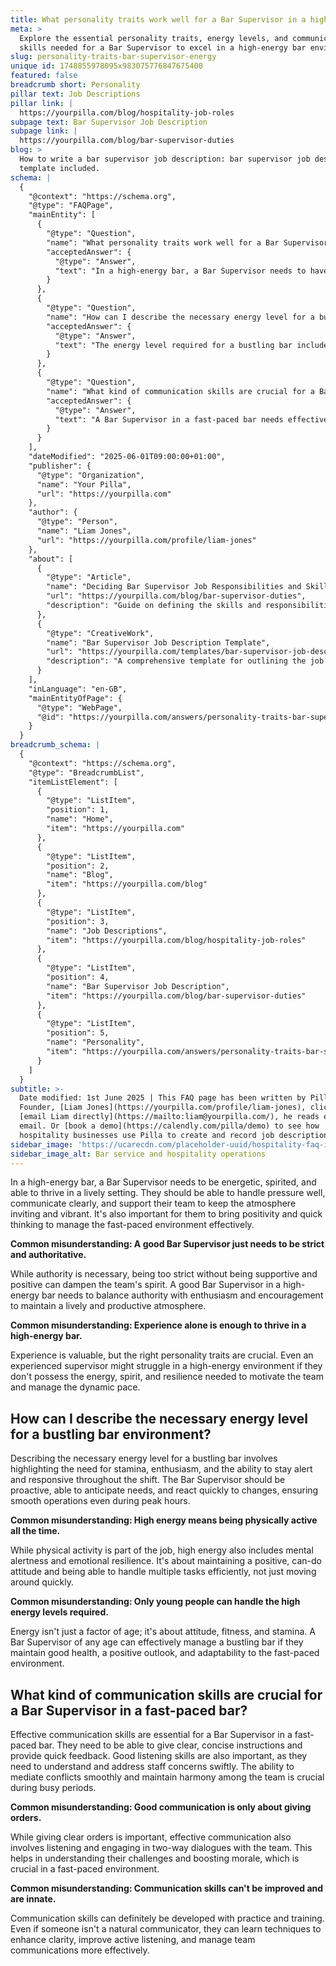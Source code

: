 ```yaml
---
title: What personality traits work well for a Bar Supervisor in a high-energy bar?
meta: >
  Explore the essential personality traits, energy levels, and communication
  skills needed for a Bar Supervisor to excel in a high-energy bar environment.
slug: personality-traits-bar-supervisor-energy
unique id: 1748855978095x983075776847675400
featured: false
breadcrumb short: Personality
pillar text: Job Descriptions
pillar link: |
  https://yourpilla.com/blog/hospitality-job-roles
subpage text: Bar Supervisor Job Description
subpage link: |
  https://yourpilla.com/blog/bar-supervisor-duties
blog: >
  How to write a bar supervisor job description: bar supervisor job description
  template included.
schema: |
  {
    "@context": "https://schema.org",
    "@type": "FAQPage",
    "mainEntity": [
      {
        "@type": "Question",
        "name": "What personality traits work well for a Bar Supervisor in a high-energy bar?",
        "acceptedAnswer": {
          "@type": "Answer",
          "text": "In a high-energy bar, a Bar Supervisor needs to have energy, liveliness, and the ability to perform well under pressure. They should be able to handle stress effectively, communicate clearly, and support their team to maintain a welcoming and energetic atmosphere. Bringing positivity and quick problem-solving skills is also important to manage the fast-paced environment."
        }
      },
      {
        "@type": "Question",
        "name": "How can I describe the necessary energy level for a bustling bar environment?",
        "acceptedAnswer": {
          "@type": "Answer",
          "text": "The energy level required for a bustling bar includes having stamina, enthusiasm, and staying alert and responsive throughout a shift. A Bar Supervisor should be proactive, anticipate needs, and react quickly to changes to ensure smooth operations even during busy periods."
        }
      },
      {
        "@type": "Question",
        "name": "What kind of communication skills are crucial for a Bar Supervisor in a fast-paced bar?",
        "acceptedAnswer": {
          "@type": "Answer",
          "text": "A Bar Supervisor in a fast-paced bar needs effective communication skills, which include giving clear, concise instructions and providing prompt feedback. Listening skills are vital for understanding and addressing staff concerns quickly. The ability to smoothly mediate conflicts and maintain team harmony during busy times is also essential."
        }
      }
    ],
    "dateModified": "2025-06-01T09:00:00+01:00",
    "publisher": {
      "@type": "Organization",
      "name": "Your Pilla",
      "url": "https://yourpilla.com"
    },
    "author": {
      "@type": "Person",
      "name": "Liam Jones",
      "url": "https://yourpilla.com/profile/liam-jones"
    },
    "about": [
      {
        "@type": "Article",
        "name": "Deciding Bar Supervisor Job Responsibilities and Skills",
        "url": "https://yourpilla.com/blog/bar-supervisor-duties",
        "description": "Guide on defining the skills and responsibilities needed from a Bar Supervisor."
      },
      {
        "@type": "CreativeWork",
        "name": "Bar Supervisor Job Description Template",
        "url": "https://yourpilla.com/templates/bar-supervisor-job-description",
        "description": "A comprehensive template for outlining the job description of a Bar Supervisor."
      }
    ],
    "inLanguage": "en-GB",
    "mainEntityOfPage": {
      "@type": "WebPage",
      "@id": "https://yourpilla.com/answers/personality-traits-bar-supervisor-energy"
    }
  }
breadcrumb_schema: |
  {
    "@context": "https://schema.org",
    "@type": "BreadcrumbList",
    "itemListElement": [
      {
        "@type": "ListItem",
        "position": 1,
        "name": "Home",
        "item": "https://yourpilla.com"
      },
      {
        "@type": "ListItem",
        "position": 2,
        "name": "Blog",
        "item": "https://yourpilla.com/blog"
      },
      {
        "@type": "ListItem",
        "position": 3,
        "name": "Job Descriptions",
        "item": "https://yourpilla.com/blog/hospitality-job-roles"
      },
      {
        "@type": "ListItem",
        "position": 4,
        "name": "Bar Supervisor Job Description",
        "item": "https://yourpilla.com/blog/bar-supervisor-duties"
      },
      {
        "@type": "ListItem",
        "position": 5,
        "name": "Personality",
        "item": "https://yourpilla.com/answers/personality-traits-bar-supervisor-energy"
      }
    ]
  }
subtitle: >-
  Date modified: 1st June 2025 | This FAQ page has been written by Pilla
  Founder, [Liam Jones](https://yourpilla.com/profile/liam-jones), click to
  [email Liam directly](https://mailto:liam@yourpilla.com/), he reads every
  email. Or [book a demo](https://calendly.com/pilla/demo) to see how
  hospitality businesses use Pilla to create and record job descriptions.
sidebar_image: 'https://ucarecdn.com/placeholder-uuid/hospitality-faq-image.jpg'
sidebar_image_alt: Bar service and hospitality operations
---
```

In a high-energy bar, a Bar Supervisor needs to be energetic, spirited, and able to thrive in a lively setting. They should be able to handle pressure well, communicate clearly, and support their team to keep the atmosphere inviting and vibrant. It's also important for them to bring positivity and quick thinking to manage the fast-paced environment effectively.

**Common misunderstanding: A good Bar Supervisor just needs to be strict and authoritative.**

While authority is necessary, being too strict without being supportive and positive can dampen the team's spirit. A good Bar Supervisor in a high-energy bar needs to balance authority with enthusiasm and encouragement to maintain a lively and productive atmosphere.

**Common misunderstanding: Experience alone is enough to thrive in a high-energy bar.**

Experience is valuable, but the right personality traits are crucial. Even an experienced supervisor might struggle in a high-energy environment if they don't possess the energy, spirit, and resilience needed to motivate the team and manage the dynamic pace.

## How can I describe the necessary energy level for a bustling bar environment?

Describing the necessary energy level for a bustling bar involves highlighting the need for stamina, enthusiasm, and the ability to stay alert and responsive throughout the shift. The Bar Supervisor should be proactive, able to anticipate needs, and react quickly to changes, ensuring smooth operations even during peak hours.

**Common misunderstanding: High energy means being physically active all the time.**

While physical activity is part of the job, high energy also includes mental alertness and emotional resilience. It's about maintaining a positive, can-do attitude and being able to handle multiple tasks efficiently, not just moving around quickly.

**Common misunderstanding: Only young people can handle the high energy levels required.**

Energy isn't just a factor of age; it's about attitude, fitness, and stamina. A Bar Supervisor of any age can effectively manage a bustling bar if they maintain good health, a positive outlook, and adaptability to the fast-paced environment.

## What kind of communication skills are crucial for a Bar Supervisor in a fast-paced bar?

Effective communication skills are essential for a Bar Supervisor in a fast-paced bar. They need to be able to give clear, concise instructions and provide quick feedback. Good listening skills are also important, as they need to understand and address staff concerns swiftly. The ability to mediate conflicts smoothly and maintain harmony among the team is crucial during busy periods.

**Common misunderstanding: Good communication is only about giving orders.**

While giving clear orders is important, effective communication also involves listening and engaging in two-way dialogues with the team. This helps in understanding their challenges and boosting morale, which is crucial in a fast-paced environment.

**Common misunderstanding: Communication skills can't be improved and are innate.**

Communication skills can definitely be developed with practice and training. Even if someone isn't a natural communicator, they can learn techniques to enhance clarity, improve active listening, and manage team communications more effectively.
